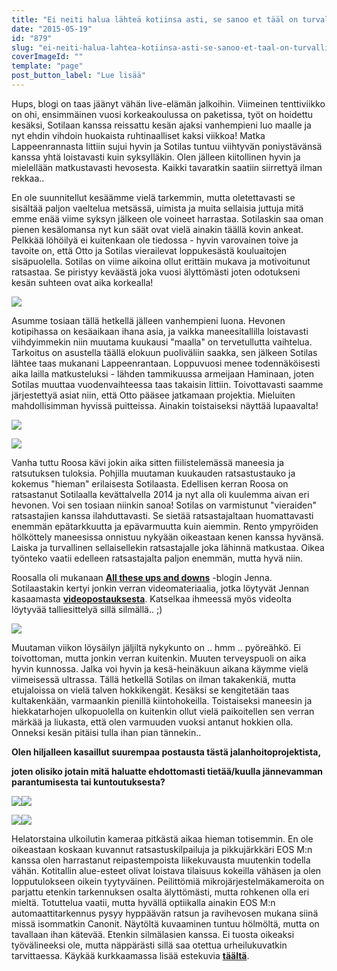 ```yaml
---
title: "Ei neiti halua lähteä kotiinsa asti, se sanoo et tääl on turvallinen olo."
date: "2015-05-19"
id: "879"
slug: "ei-neiti-halua-lahtea-kotiinsa-asti-se-sanoo-et-taal-on-turvallinen-olo"
coverImageId: ""
template: "page"
post_button_label: "Lue lisää"
---
```


Hups, blogi on taas jäänyt vähän live-elämän jalkoihin. Viimeinen tenttiviikko on ohi, ensimmäinen vuosi korkeakoulussa on paketissa, työt on hoidettu kesäksi, Sotilaan kanssa reissattu kesän ajaksi vanhempieni luo maalle ja nyt ehdin vihdoin huokaista ruhtinaalliset kaksi viikkoa! Matka Lappeenrannasta Iittiin sujui hyvin ja Sotilas tuntuu viihtyvän poniystävänsä kanssa yhtä loistavasti kuin syksylläkin. Olen jälleen kiitollinen hyvin ja mielellään matkustavasti hevosesta. Kaikki tavaratkin saatiin siirrettyä ilman rekkaa..

  

En ole suunnitellut kesäämme vielä tarkemmin, mutta oletettavasti se sisältää paljon vaeltelua metsässä, uimista ja muita sellaisia juttuja mitä emme enää viime syksyn jälkeen ole voineet harrastaa. Sotilaskin saa oman pienen kesälomansa nyt kun säät ovat vielä ainakin täällä kovin ankeat. Pelkkää löhöilyä ei kuitenkaan ole tiedossa - hyvin varovainen toive ja tavoite on, että Otto ja Sotilas vierailevat loppukesästä kouluaitojen sisäpuolella. Sotilas on viime aikoina ollut erittäin mukava ja motivoitunut ratsastaa. Se piristyy keväästä joka vuosi älyttömästi joten odotukseni kesän suhteen ovat aika korkealla!

  

[![](/images/IMG_3375_2.png)](http://2.bp.blogspot.com/-X-AaolDM-mw/VVr8wpZgjJI/AAAAAAAAJm0/tahTDXZLY9o/s1600/IMG_3375_2.png)

  

Asumme tosiaan tällä hetkellä jälleen vanhempieni luona. Hevonen kotipihassa on kesäaikaan ihana asia, ja vaikka maneesitallilla loistavasti viihdyimmekin niin muutama kuukausi "maalla" on tervetullutta vaihtelua. Tarkoitus on asustella täällä elokuun puoliväliin saakka, sen jälkeen Sotilas lähtee taas mukanani Lappeenrantaan. Loppuvuosi menee todennäköisesti aika lailla matkusteluksi - lähden tammikuussa armeijaan Haminaan, joten Sotilas muuttaa vuodenvaihteessa taas takaisin Iittiin. Toivottavasti saamme järjestettyä asiat niin, että Otto pääsee jatkamaan projektia. Mieluiten mahdollisimman hyvissä puitteissa. Ainakin toistaiseksi näyttää lupaavalta!

  

[![](/images/IMG_3402_.png)](http://2.bp.blogspot.com/-uj6YYtrDNnQ/VVr7NCp6-NI/AAAAAAAAJmA/7L-oSIv9Rzs/s1600/IMG_3402_.png)

  

[![](/images/IMG_3454_2.png)](http://2.bp.blogspot.com/-r4GCdyJNHVY/VVr-ZpCC1WI/AAAAAAAAJnA/5aoKzwVkoEA/s1600/IMG_3454_2.png)

  

Vanha tuttu Roosa kävi jokin aika sitten fiilistelemässä maneesia ja ratsutuksen tuloksia. Pohjilla muutaman kuukauden ratsastustauko ja kokemus "hieman" erilaisesta Sotilaasta. Edellisen kerran Roosa on ratsastanut Sotilaalla kevättalvella 2014 ja nyt alla oli kuulemma aivan eri hevonen. Voi sen tosiaan niinkin sanoa! Sotilas on varmistunut "vieraiden" ratsastajien kanssa ilahduttavasti. Se sietää ratsastajaltaan huomattavasti enemmän epätarkkuutta ja epävarmuutta kuin aiemmin. Rento ympyröiden hölköttely maneesissa onnistuu nykyään oikeastaan kenen kanssa hyvänsä. Laiska ja turvallinen sellaisellekin ratsastajalle joka lähinnä matkustaa. Oikea työnteko vaatii edelleen ratsastajalta paljon enemmän, mutta hyvä niin.

  

Roosalla oli mukanaan [**All these ups and downs**](http://all-these-ups-and-downs.blogspot.fi/) -blogin Jenna. Sotilaastakin kertyi jonkin verran videomateriaalia, jotka löytyvät Jennan kasaamasta **[videopostauksesta](https://www.youtube.com/watch?v=KyEAjsCBSJk)**. Katselkaa ihmeessä myös videolta löytyvää talliesittelyä sillä silmällä.. ;)

  

[![](/images/IMG_4210_.png)](http://4.bp.blogspot.com/-WTmTdkQAFSs/VVr7YA2YLPI/AAAAAAAAJmU/MG5ePPvKF9E/s1600/IMG_4210_.png)

  

Muutaman viikon löysäilyn jäljiltä nykykunto on .. hmm .. pyöreähkö. Ei toivottoman, mutta jonkin verran kuitenkin. Muuten terveyspuoli on aika hyvin kunnossa. Jalka voi hyvin ja kesä-heinäkuun aikana käymme vielä viimeisessä ultrassa. Tällä hetkellä Sotilas on ilman takakenkiä, mutta etujaloissa on vielä talven hokkikengät. Kesäksi se kengitetään taas kultakenkään, varmaankin pienillä kiintohokeilla. Toistaiseksi maneesin ja hiekkatarhojen ulkopuolella on kuitenkin ollut vielä paikoitellen sen verran märkää ja liukasta, että olen varmuuden vuoksi antanut hokkien olla. Onneksi kesän pitäisi tulla ihan pian tännekin..

  

**Olen hiljalleen kasaillut suurempaa postausta tästä jalanhoitoprojektista,**

**joten olisiko jotain mitä haluatte ehdottomasti tietää/kuulla jännevamman parantumisesta tai kuntoutuksesta?**

[![](/images/IMG_3715_.png)](http://2.bp.blogspot.com/-QSnZrxyKXws/VVsFygIwg_I/AAAAAAAAJnY/SCXIDB98keY/s1600/IMG_3715_.png)[![](/images/IMG_3774_.png)](http://1.bp.blogspot.com/-NBpYBDbKkYw/VVsFyeOlZmI/AAAAAAAAJnQ/uKqbwR5HYN0/s1600/IMG_3774_.png)

  

[![](/images/IMG_3890_.png)](http://3.bp.blogspot.com/-x4PjuoVfT4Q/VVsFyg8HhbI/AAAAAAAAJnU/ugcYY1s430A/s1600/IMG_3890_.png)[![](/images/IMG_3972_.png)](http://3.bp.blogspot.com/-vBEzMOKZ_tY/VVsF0Txka1I/AAAAAAAAJno/WsH-hNiiR74/s1600/IMG_3972_.png)

  

Helatorstaina ulkoilutin kameraa pitkästä aikaa hieman totisemmin. En ole oikeastaan koskaan kuvannut ratsastuskilpailuja ja pikkujärkkäri EOS M:n kanssa olen harrastanut reipastempoista liikekuvausta muutenkin todella vähän. Kotitallin alue-esteet olivat loistava tilaisuus kokeilla vähäsen ja olen lopputulokseen oikein tyytyväinen. Peilittömiä mikrojärjestelmäkameroita on parjattu etenkin tarkennuksen osalta älyttömästi, mutta rohkenen olla eri mieltä. Totuttelua vaatii, mutta hyvällä optiikalla ainakin EOS M:n automaattitarkennus pysyy hyppäävän ratsun ja ravihevosen mukana siinä missä isommatkin Canonit. Näytöltä kuvaaminen tuntuu hölmöltä, mutta on tavallaan ihan kätevää. Etenkin silmälasien kanssa. Ei tuosta oikeaksi työvälineeksi ole, mutta näppärästi sillä saa otettua urheilukuvatkin tarvittaessa. Käykää kurkkaamassa lisää estekuvia [**täältä**](http://maisaw.otukset.fi/kuvat/2015/14.5.+Estekilpailut,+HUBS/).

